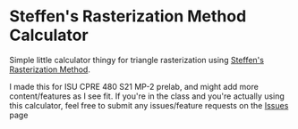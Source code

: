 # Steffen's Rasterization Method Calculator

Simple little calculator thingy for triangle rasterization using [Steffen's Rasterization Method](https://github.com/RSchneyer/raster_calc/blob/main/steffens_rasterization_method.pdf). 

I made this for ISU CPRE 480 S21 MP-2 prelab, and might add more content/features as I see fit. If you're in the class and you're actually using this calculator, feel free to submit any issues/feature requests on the [Issues](https://github.com/RSchneyer/raster_calc/issues) page 
